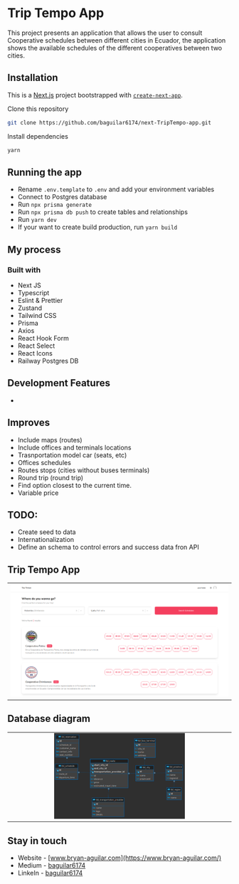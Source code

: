 # Trip Tempo App

This project presents an application that allows the user to consult Cooperative schedules between different cities in Ecuador, the application shows the available schedules of the different cooperatives between two cities.

## Installation

This is a [Next.js](https://nextjs.org/) project bootstrapped with [`create-next-app`](https://github.com/vercel/next.js/tree/canary/packages/create-next-app).

Clone this repository

```bash
git clone https://github.com/baguilar6174/next-TripTempo-app.git
```

Install dependencies

```bash
yarn
```

## Running the app

- Rename `.env.template` to `.env` and add your environment variables
- Connect to Postgres database
- Run `npx prisma generate`
- Run `npx prisma db push` to create tables and relationships
- Run `yarn dev`
- If your want to create build production, run `yarn build`

## My process

### Built with

- Next JS
- Typescript
- Eslint & Prettier
- Zustand
- Tailwind CSS
- Prisma
- Axios
- React Hook Form
- React Select
- React Icons
- Railway Postgres DB

## Development Features

-

## Improves

- Include maps (routes)
- Include offices and terminals locations
- Trasnportation model car (seats, etc)
- Offices schedules
- Routes stops (cities without buses terminals)
- Round trip (round trip)
- Find option closest to the current time.
- Variable price

## TODO:

- Create seed to data
- Internationalization
- Define an schema to control errors and success data fron API

## Trip Tempo App

<table>
  <tr>
    <td align="center" valign="center"><img src="./media/1.png" width="100%"></td>
  </tr>
</table>

## Database diagram

<table>
  <tr>
    <td align="center" valign="center"><img src="./media/2.png" width="60%"></td>
  </tr>
</table>

## Stay in touch

- Website - [www.bryan-aguilar.com](https://www.bryan-aguilar.com/)
- Medium - [baguilar6174](https://baguilar6174.medium.com/)
- LinkeIn - [baguilar6174](https://www.linkedin.com/in/baguilar6174)
